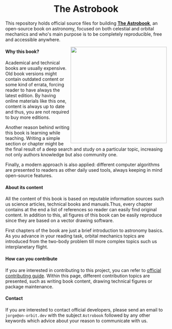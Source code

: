 <h1 align="center">The Astrobook</h1>

This repository holds official source files for building [**The
Astrobook**](https://astrobook.github.io/), an open-source book on astronomy,
focused on both celestial and orbital mechanics and who's main purpose is to be
completely reproducible, free and accessible anywhere.

<img align="right" height=300px; src="https://github.com/astrobook/astrobook/blob/master/dwg/png/astro_logo.png">


#### Why this book?

Academical and technical books are usually expensive. Old book versions might
contain outdated content or some kind of errata, forcing reader to have always
the latest edition. By having online materials like this one, content is always
up to date and thus, you are not required to buy more editions.

Another reason behind writing this book is learning while teaching. Writing a
simple section or chapter might be the final result of a deep search and study
on a particular topic, increasing not only authors knowledge but also community
one.

Finally, a modern approach is also applied: different computer algorithms are
presented to readers as other daily used tools, always keeping in mind
open-source features.


#### About its content

All the content of this book is based on reputable information sources such us
science articles, technical books and manuals.Thus, every chapter contains at the end
a list of references so reader can easily find original content. In addition to
this, all figures of this book can be easily reproduce since they are based on a
vector drawing software.

First chapters of the book are just a brief introduction to astronomy basics. As
you advance in your reading task, orbital mechanics topics are introduced from
the two-body problem till more complex topics such us interplanetary flight.

#### How can you contribute

If you are interested in contributing to this project, you can refer to
[official contributing
guide](https://github.com/astrobook/astrobook/blob/dev/CONTRIBUTING.md). Within
this page, different contribution topics are presented, such as writing book
content, drawing technical figures or package maintenance.


#### Contact

If you are interested to contact official developers, please send an email to
`jorge@on-orbit.dev` with the subject `Astrobook` followed by any other keywords
which advice about your reason to communicate with us.
